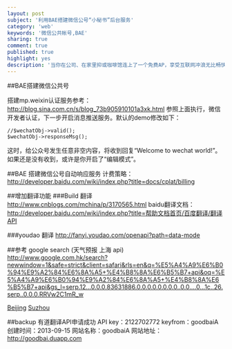 ```yaml
---
layout: post
subject: '利用BAE搭建微信公号“小秘书”后台服务'
category: 'web'
keywords: '微信公共帐号,BAE'
sharing: true
comment: true
published: true
highlight: yes
description: '当你在公司、在家里抑或咖啡馆连上了一个免费AP，享受互联网冲浪无比畅快的同时，背后可能正有双眼睛在监视着，MM们正在臭美的QQ空间，GG们正浏览的"照片"，甚至是银行卡等帐号信息...这到底是怎么回事？'
---
```



##BAE搭建微信公共号

搭建mp.weixin认证服务参考：http://blog.sina.com.cn/s/blog_73b905910101a3xk.html
参照上面执行，微信开发者认证，下一步开启消息推送服务。默认的demo修改如下：

```
//$wechatObj->valid();
$wechatObj->responseMsg();
```

这时，给公众号发生任意非空内容，将收到回复“Welcome to wechat world!”。如果还是没有收到，或许是你开启了“编辑模式”。

##BAE 搭建微信公号自动响应服务
计费策略：<a href="http://developer.baidu.com/wiki/index.php?title=docs/cplat/billing">http://developer.baidu.com/wiki/index.php?title=docs/cplat/billing</a>

##增加翻译功能
###Build 翻译
http://www.cnblogs.com/mchina/p/3170565.html
baidu翻译文档：http://developer.baidu.com/wiki/index.php?title=帮助文档首页/百度翻译/翻译API

###youdao 翻译
http://fanyi.youdao.com/openapi?path=data-mode

##参考
google search (天气预报 上海 api) http://www.google.com.hk/search?newwindow=1&safe=strict&client=safari&rls=en&q=%E5%A4%A9%E6%B0%94%E9%A2%84%E6%8A%A5+%E4%B8%8A%E6%B5%B7+api&oq=%E5%A4%A9%E6%B0%94%E9%A2%84%E6%8A%A5+%E4%B8%8A%E6%B5%B7+api&gs_l=serp.12...0.0.0.83631886.0.0.0.0.0.0.0.0..0.0....0...1c..26.serp..0.0.0.RRVw2C1mR_w

<a href="http://www.weather.com.cn/data/cityinfo/101010100.html">Beijing</a>
<a href="http://www.weather.com.cn/data/cityinfo/101190401.html">Suzhou</a>

##backup
有道翻译API申请成功
API key：2122702772
keyfrom：goodbaiA
创建时间：2013-09-15
网站名称：goodbaiA
网站地址：http://goodbai.duapp.com

